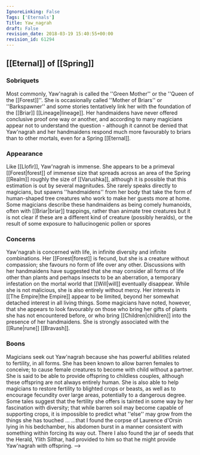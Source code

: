 ```yaml
---
IgnoreLinking: False
Tags: ['Eternals']
Title: Yaw_nagrah
draft: False
revision_date: 2018-03-19 15:40:55+00:00
revision_id: 61294
---
```


## [[Eternal]] of [[Spring]]
### Sobriquets
Most commonly, Yaw'nagrah is called the ''Green Mother'' or the ''Queen of the [[Forest]]''. 
She is occasionally called ''Mother of Briars'' or ''Barkspawner'' and some stories tentatively link her with the foundation of the [[Briar]] [[Lineage|lineage]]. Her handmaidens have never offered conclusive proof one way or another, and according to many magicians appear not to understand the question - although it cannot be denied that Yaw'nagrah and her handmaidens respond much more favourably to briars than to other mortals, even for a Spring [[Eternal]].
### Appearance
Like [[Llofir]], Yaw'nagrah is immense. She appears to be a primeval [[Forest|forest]] of immense size that spreads across an area of the Spring [[Realm]] roughly the size of [[Varushka]], although it is possible that this estimation is out by several magnitudes. She rarely speaks directly to magicians, but spawns ''handmaidens'' from her body that take the form of human-shaped tree creatures who work to make her guests more at home. 
Some magicians describe these handmaidens as being comely humanoids, often with [[Briar|briar]] trappings, rather than animate tree creatures but it is not clear if these are a different kind of creature (possibly heralds), or the result of some exposure to hallucinogenic pollen or spores
### Concerns
Yaw'nagrah is concerned with life, in infinite diversity and infinite combinations. Her [[Forest|forest]] is fecund, but she is a creature without compassion; she favours no form of life over any other. Discussions with her handmaidens have suggested that she may consider all forms of life other than plants and perhaps insects to be an aberration, a temporary infestation on the mortal world that [[Will|will]] eventually disappear.
While she is not malicious, she is also entirely without mercy. Her interests in [[The Empire|the Empire]] appear to be limited, beyond her somewhat detached interest in all living things. Some magicians have noted, however, that she appears to look favourably on those who bring her gifts of plants she has not encountered before, or who bring [[Children|children]] into the presence of her handmaidens.
She is strongly associated with the [[Rune|rune]] [[Bravash]].
### Boons
Magicians seek out Yaw'nagrah because she has powerful abilities related to fertility, in all forms. She has been known to allow barren females to conceive; to cause female creatures to become with child without a partner. She is said to be able to provide offspring to childless couples, although these offspring are not always entirely human. She is also able to help magicians to restore fertility to blighted crops or beasts, as well as to encourage fecundity over large areas, potentially to a dangerous degree. 
Some tales suggest that the fertility she offers is tainted in some way by her fascination with diversity; that while barren soil may become capable of supporting crops, it is impossible to predict what ''else'' may grow from the things she has touched ... 
...that I found the corpse of Laurence d'Orsin lying in his bedchamber, his abdomen burst in a manner consistent with something within forcing its way out. There I also found the jar of seeds that the Herald, Ylith Silthar, had provided to him so that he might provide Yaw'nagrah with offspring. -->